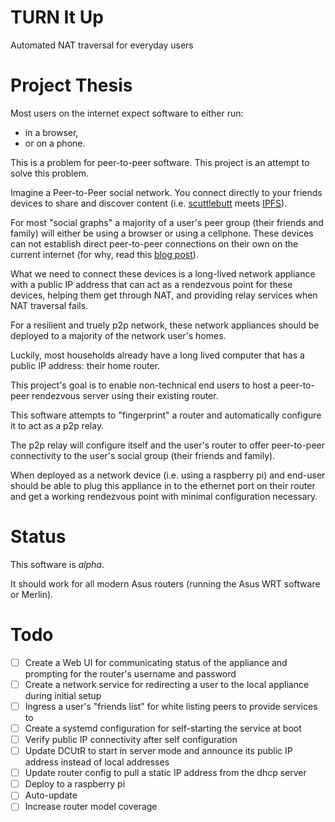 # TURN It Up

Automated NAT traversal for everyday users

# Project Thesis

Most users on the internet expect software to either run:

- in a browser,
- or on a phone.

This is a problem for peer-to-peer software. This project is an attempt to solve
this problem.

Imagine a Peer-to-Peer social network. You connect directly to your friends
devices to share and discover content (i.e.
[scuttlebutt](https://ssbc.github.io/ssb-db/) meets [IPFS](https://ipfs.tech/)).

For most "social graphs" a majority of a user's peer group (their friends and
family) will either be using a browser or using a cellphone. These devices can
not establish direct peer-to-peer connections on their own on the current
internet (for why, read this [blog post](https://ipfs.tech/)).

What we need to connect these devices is a long-lived network appliance with a
public IP address that can act as a rendezvous point for these devices, helping
them get through NAT, and providing relay services when NAT traversal fails.

For a resilient and truely p2p network, these network appliances should be
deployed to a majority of the network user's homes.

Luckily, most households already have a long lived computer that has a public IP
address: their home router.

This project's goal is to enable non-technical end users to host a peer-to-peer
rendezvous server using their existing router.

This software attempts to "fingerprint" a router and automatically configure it
to act as a p2p relay.

The p2p relay will configure itself and the user's router to offer peer-to-peer
connectivity to the user's social group (their friends and family).

When deployed as a network device (i.e. using a raspberry pi) and end-user
should be able to plug this appliance in to the ethernet port on their router
and get a working rendezvous point with minimal configuration necessary.

# Status

This software is _alpha_.

It should work for all modern Asus routers (running the Asus WRT software or
Merlin).

# Todo

- [ ] Create a Web UI for communicating status of the appliance and prompting
      for the router's username and password
- [ ] Create a network service for redirecting a user to the local appliance
      during initial setup
- [ ] Ingress a user's "friends list" for white listing peers to provide
      services to
- [ ] Create a systemd configuration for self-starting the service at boot
- [ ] Verify public IP connectivity after self configuration
- [ ] Update DCUtR to start in server mode and announce its public IP address
      instead of local addresses
- [ ] Update router config to pull a static IP address from the dhcp server
- [ ] Deploy to a raspberry pi
- [ ] Auto-update
- [ ] Increase router model coverage

